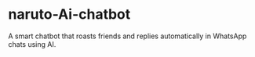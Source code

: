 # naruto-Ai-chatbot
A smart chatbot that roasts friends and replies automatically in WhatsApp chats using AI.
